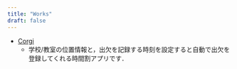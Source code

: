 ```yaml
---
title: "Works"
draft: false
---
```


- [Corgi](https://play.google.com/store/apps/details?id=com.gators.corgi)
    - 学校/教室の位置情報と，出欠を記録する時刻を設定すると自動で出欠を登録してくれる時間割アプリです．
